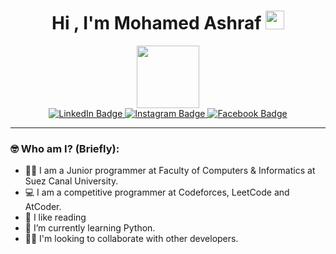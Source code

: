 <h1 align="center">
  Hi , I'm Mohamed Ashraf
  <img src="https://media.giphy.com/media/hvRJCLFzcasrR4ia7z/giphy.gif" width="30px"/>
</h1>

<div id="header" align="center">
  <img src="https://media.giphy.com/media/juua9i2c2fA0AIp2iq/giphy.gif" width="100"/>
</div>

<div id="badges" align="center">
  <a href="https://www.linkedin.com/in/mohamed-ashraf-957807210/">
    <img src="https://img.shields.io/badge/LinkedIn-blue ?style=plastic &logo=linkedin&logoColor=white" alt="LinkedIn Badge"/>
  </a>
  <a href="https://www.instagram.com/mo_ashraaf22/">
    <img src="https://img.shields.io/badge/Instagram-red ? style=plastic & logo=instagram & logoColor=white" alt="Instagram Badge"/>
  </a>
  <a href="https://www.facebook.com/mohamed2001m">
    <img src="https://img.shields.io/badge/Facebook-blue ? style=plastic &logo=facebook & logoColor=white" alt="Facebook Badge"/>
  </a>
</div>

---

### :nerd_face: Who am I? (Briefly):
- :man_technologist:  I am a Junior programmer  at Faculty of Computers & Informatics at Suez Canal University.
- :computer:  I am a competitive programmer at Codeforces, LeetCode and AtCoder.
- :closed_book:  I like reading
- :snake:  I’m currently learning Python.
- :dancing_men:  I'm looking to collaborate with other developers.
